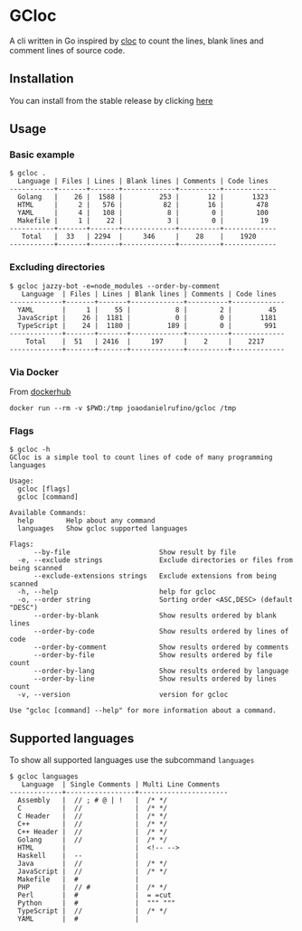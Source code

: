 # GCloc

A cli written in Go inspired by [cloc](https://github.com/AlDanial/cloc) to count the lines, blank lines and comment lines of source code.

## Installation

You can install from the stable release by clicking [here](https://github.com/JoaoDanielRufino/gcloc/releases/latest)

## Usage

### Basic example

```
$ gcloc .
  Language | Files | Lines | Blank lines | Comments | Code lines
-----------+-------+-------+-------------+----------+-------------
  Golang   |    26 |  1588 |         253 |       12 |       1323
  HTML     |     2 |   576 |          82 |       16 |        478
  YAML     |     4 |   108 |           8 |        0 |        100
  Makefile |     1 |    22 |           3 |        0 |         19
-----------+-------+-------+-------------+----------+-------------
   Total   |  33   | 2294  |     346     |    28    |    1920
-----------+-------+-------+-------------+----------+-------------
```

### Excluding directories

```
$ gcloc jazzy-bot -e=node_modules --order-by-comment
   Language  | Files | Lines | Blank lines | Comments | Code lines
-------------+-------+-------+-------------+----------+-------------
  YAML       |     1 |    55 |           8 |        2 |         45
  JavaScript |    26 |  1181 |           0 |        0 |       1181
  TypeScript |    24 |  1180 |         189 |        0 |        991
-------------+-------+-------+-------------+----------+-------------
    Total    |  51   | 2416  |     197     |    2     |    2217
-------------+-------+-------+-------------+----------+-------------
```

### Via Docker

From [dockerhub](https://hub.docker.com/repository/docker/joaodanielrufino/gcloc)

```
docker run --rm -v $PWD:/tmp joaodanielrufino/gcloc /tmp
```

### Flags

```
$ gcloc -h
GCloc is a simple tool to count lines of code of many programming languages

Usage:
  gcloc [flags]
  gcloc [command]

Available Commands:
  help        Help about any command
  languages   Show gcloc supported languages

Flags:
      --by-file                      Show result by file
  -e, --exclude strings              Exclude directories or files from being scanned
      --exclude-extensions strings   Exclude extensions from being scanned
  -h, --help                         help for gcloc
  -o, --order string                 Sorting order <ASC,DESC> (default "DESC")
      --order-by-blank               Show results ordered by blank lines
      --order-by-code                Show results ordered by lines of code
      --order-by-comment             Show results ordered by comments
      --order-by-file                Show results ordered by file count
      --order-by-lang                Show results ordered by language
      --order-by-line                Show results ordered by lines count
  -v, --version                      version for gcloc

Use "gcloc [command] --help" for more information about a command.
```

## Supported languages

To show all supported languages use the subcommand `languages`

```
$ gcloc languages
   Language  | Single Comments | Multi Line Comments
-------------+-----------------+----------------------
  Assembly   |  // ; # @ | !   |  /* */
  C          |  //             |  /* */
  C Header   |  //             |  /* */
  C++        |  //             |  /* */
  C++ Header |  //             |  /* */
  Golang     |  //             |  /* */
  HTML       |                 |  <!-- -->
  Haskell    |  --             |
  Java       |  //             |  /* */
  JavaScript |  //             |  /* */
  Makefile   |  #              |
  PHP        |  // #           |  /* */
  Perl       |  #              |  = =cut
  Python     |  #              |  """ """
  TypeScript |  //             |  /* */
  YAML       |  #              |
```
